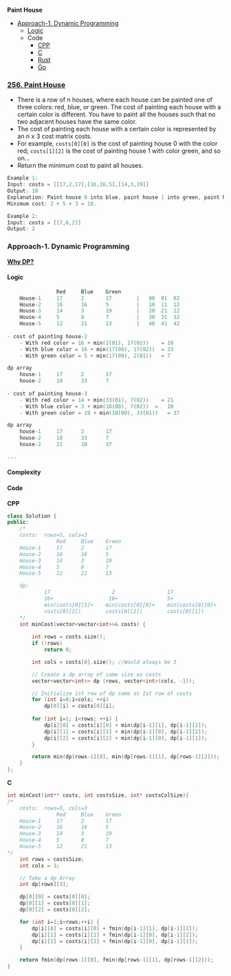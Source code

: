 **Paint House**
- [Approach-1. Dynamic Programming](#a1)
  - [Logic](#l)
  - Code
    - [CPP](#cpp)
    - [C](#c)
    - [Rust](#r)
    - [Go](#go)

### [256. Paint House](https://leetcode.com/problems/paint-house/description/)
- There is a row of n houses, where each house can be painted one of three colors: red, blue, or green. The cost of painting each house with a certain color is different. You have to paint all the houses such that no two adjacent houses have the same color.
- The cost of painting each house with a certain color is represented by an n x 3 cost matrix costs.
- For example, `costs[0][0]` is the cost of painting house 0 with the color red; `costs[1][2]` is the cost of painting house 1 with color green, and so on...
- Return the minimum cost to paint all houses.
```c
Example 1:
Input: costs = [[17,2,17],[16,16,5],[14,3,19]]
Output: 10
Explanation: Paint house 0 into blue, paint house 1 into green, paint house 2 into blue.
Minimum cost: 2 + 5 + 3 = 10.

Example 2:
Input: costs = [[7,6,2]]
Output: 2
```

<a name=a1></a>
### Approach-1. Dynamic Programming
**[Why DP?](/DS_Questions/Algorithms/Dynamic_Programming/)**
#### Logic
```c
                Red     Blue    Green
    House-1     17      2       17        |   00  01  02
    House-2     16      16      5         |   10  11  12
    House-3     14      3       19        |   20  21  22
    House-4     5       8       7         |   30  31  32
    House-5     12      21      13        |   40  41  42
    
- cost of painting house-2
    - With red color = 16 + min(2(01), 17(02))    = 18
    - With blue color = 16 + min(17(00), 17(02))  = 33
    - With green color = 5 + min(17(00), 2(01))   = 7

dp array
    house-1     17      2       17
    house-2     18      33      7
    
- cost of painting house-3
    - With red color = 14 + min(33(01), 7(02))    = 21
    - With blue color = 3 + min(18(00), 7(02))  =   10
    - With green color = 19 + min(18(00), 33(01))   = 37

dp array
    house-1     17      2       17
    house-2     18      33      7
    house-2     21      10      37

...
```
#### Complexity
#### Code
<a name=cpp></a>
**CPP**
```cpp
class Solution {
public:
    /*
    costs:  rows=5, cols=3
                Red     Blue    Green
    House-1     17      2       17
    House-2     16      16      5
    House-3     14      3       19
    House-4     5       8       7
    House-5     12      21      13

    dp:
            17                    2                 17
            16+                  16+                5+
            min(costs[0][1]+    min(costs[0][0]+    min(costs[0][0]+
            costs[0][2])        costs[0][2])        costs[0][1])
    */
    int minCost(vector<vector<int>>& costs) {
        
        int rows = costs.size();
        if (!rows)
            return 0;

        int cols = costs[0].size(); //Would always be 3

        // Create a dp array of same size as costs
        vector<vector<int>> dp (rows, vector<int>(cols, -1));

        // Initialize 1st row of dp same as 1st row of costs
        for (int i=0;i<cols; ++i)
            dp[0][i] = costs[0][i];
        
        for (int i=1; i<rows; ++i) {
            dp[i][0] = costs[i][0] + min(dp[i-1][1], dp[i-1][2]);
            dp[i][1] = costs[i][1] + min(dp[i-1][0], dp[i-1][2]);
            dp[i][2] = costs[i][2] + min(dp[i-1][0], dp[i-1][1]);
        }

        return min(dp[rows-1][0], min(dp[rows-1][1], dp[rows-1][2]));
    }
};
```
<a name=c></a>
**C**
```c
int minCost(int** costs, int costsSize, int* costsColSize){
/*
    costs:  rows=5, cols=3
                Red     Blue    Green
    House-1     17      2       17
    House-2     16      16      5
    House-3     14      3       19
    House-4     5       8       7
    House-5     12      21      13
*/
    int rows = costsSize;
    int cols = 3;

    // Take a dp Array
    int dp[rows][3];

    dp[0][0] = costs[0][0];
    dp[0][1] = costs[0][1];
    dp[0][2] = costs[0][2];

    for (int i=1;i<rows;++i) {
        dp[i][0] = costs[i][0] + fmin(dp[i-1][1], dp[i-1][2]);
        dp[i][1] = costs[i][1] + fmin(dp[i-1][0], dp[i-1][2]);
        dp[i][2] = costs[i][2] + fmin(dp[i-1][0], dp[i-1][1]);
    }

    return fmin(dp[rows-1][0], fmin(dp[rows-1][1], dp[rows-1][2]));
}
```
